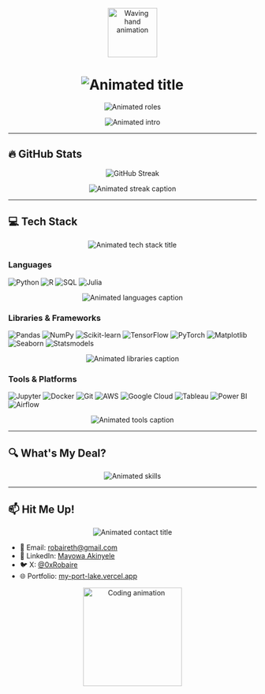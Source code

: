 <p align="center">
  <img src="https://media.giphy.com/media/hvRJCLFzcasrR4ia7z/giphy.gif" width="100" alt="Waving hand animation"/>
</p>

<h1 align="center">
  <img src="https://readme-typing-svg.herokuapp.com?font=Fira+Code&size=24&pause=1000&color=FF00FF&center=true&vCenter=true&width=435&lines=Yo%2C+I'm+Mayowa!;Data+Scientist+Extraordinaire" alt="Animated title"/>
</h1>

<p align="center">
  <img src="https://readme-typing-svg.herokuapp.com?font=Fira+Code&size=18&pause=1000&color=00FF00&center=true&vCenter=true&width=500&lines=Data+Scientist;Machine+Learning+Enthusiast;Coffee-Fueled+Coder;Pattern-Finding+Ninja" alt="Animated roles"/>
</p>

<p align="center">
  <img src="https://readme-typing-svg.herokuapp.com?font=Fira+Code&size=16&pause=1000&color=FFFF00&center=true&vCenter=true&width=600&lines=I'm+all+about+turning+data+into+gold.;Love+building+models+that+predict+the+future.;When+not+coding%2C+I'm+overanalyzing+Spotify+Wrapped.;Oh%2C+and+I+beat+my+friend+at+predicting+pizza+orders!+%F0%9F%8D%95" alt="Animated intro"/>
</p>

---

## 🔥 GitHub Stats
<p align="center">
  <img src="https://github-readme-streak-stats.herokuapp.com/?user=RobaireTH&theme=dark&hide_border=true" alt="GitHub Streak"/>
</p>

<p align="center">
  <img src="https://readme-typing-svg.herokuapp.com?font=Fira+Code&size=14&pause=1000&color=00FFFF&center=true&vCenter=true&width=400&lines=Keeping+the+streak+alive!;Code+every+day%2C+win+every+day!" alt="Animated streak caption"/>
</p>

---

## 💻 Tech Stack

<p align="center">
  <img src="https://readme-typing-svg.herokuapp.com?font=Fira+Code&size=18&pause=1000&color=FF4500&center=true&vCenter=true&width=400&lines=My+Data+Science+Arsenal;Tools+I+Wield+Daily" alt="Animated tech stack title"/>
</p>

### Languages
![Python](https://img.shields.io/badge/-Python-3776AB?logo=python&logoColor=white&style=flat)
![R](https://img.shields.io/badge/-R-276DC3?logo=r&logoColor=white&style=flat)
![SQL](https://img.shields.io/badge/-SQL-4479A1?logo=postgresql&logoColor=white&style=flat)
![Julia](https://img.shields.io/badge/-Julia-9558B2?logo=julia&logoColor=white&style=flat)

<p align="center">
  <img src="https://readme-typing-svg.herokuapp.com?font=Fira+Code&size=14&pause=1000&color=FFD700&center=true&vCenter=true&width=400&lines=Coding+data+like+a+pro;Python+is+my+jam!" alt="Animated languages caption"/>
</p>

### Libraries & Frameworks
![Pandas](https://img.shields.io/badge/-Pandas-150458?logo=pandas&logoColor=white&style=flat)
![NumPy](https://img.shields.io/badge/-NumPy-013243?logo=numpy&logoColor=white&style=flat)
![Scikit-learn](https://img.shields.io/badge/-Scikit--learn-F7931E?logo=scikit-learn&logoColor=white&style=flat)
![TensorFlow](https://img.shields.io/badge/-TensorFlow-FF6F00?logo=tensorflow&logoColor=white&style=flat)
![PyTorch](https://img.shields.io/badge/-PyTorch-EE4C2C?logo=pytorch&logoColor=white&style=flat)
![Matplotlib](https://img.shields.io/badge/-Matplotlib-11557C?logo=python&logoColor=white&style=flat)
![Seaborn](https://img.shields.io/badge/-Seaborn-3776AB?logo=python&logoColor=white&style=flat)
![Statsmodels](https://img.shields.io/badge/-Statsmodels-3776AB?logo=python&logoColor=white&style=flat)

<p align="center">
  <img src="https://readme-typing-svg.herokuapp.com?font=Fira+Code&size=14&pause=1000&color=FF69B4&center=true&vCenter=true&width=400&lines=Crunching+numbers+with+ease;ML+models+on+lock!" alt="Animated libraries caption"/>
</p>

### Tools & Platforms
![Jupyter](https://img.shields.io/badge/-Jupyter-F37626?logo=jupyter&logoColor=white&style=flat)
![Docker](https://img.shields.io/badge/-Docker-2496ED?logo=docker&logoColor=white&style=flat)
![Git](https://img.shields.io/badge/-Git-F05032?logo=git&logoColor=white&style=flat)
![AWS](https://img.shields.io/badge/-AWS-232F3E?logo=amazon-aws&logoColor=white&style=flat)
![Google Cloud](https://img.shields.io/badge/-Google%20Cloud-4285F4?logo=google-cloud&logoColor=white&style=flat)
![Tableau](https://img.shields.io/badge/-Tableau-E97627?logo=tableau&logoColor=white&style=flat)
![Power BI](https://img.shields.io/badge/-Power%20BI-F2C811?logo=power-bi&logoColor=black&style=flat)
![Airflow](https://img.shields.io/badge/-Airflow-017CEE?logo=apache-airflow&logoColor=white&style=flat)

<p align="center">
  <img src="https://readme-typing-svg.herokuapp.com?font=Fira+Code&size=14&pause=1000&color=7FFF00&center=true&vCenter=true&width=400&lines=Orchestrating+data+like+a+boss;Cloud+and+viz+for+days!" alt="Animated tools caption"/>
</p>

---

## 🔍 What's My Deal?

<p align="center">
  <img src="https://readme-typing-svg.herokuapp.com?font=Fira+Code&size=16&pause=1000&color=FF6347&center=true&vCenter=true&width=600&lines=Building+ML+models+that+predict+the+future.;Digging+into+data+to+find+hidden+gems.;Creating+viz+that+make+people+get+it.;Crafting+pipelines+smoother+than+my+coffee.;Teaming+up+to+solve+real-world+problems." alt="Animated skills"/>
</p>

---

## 📫 Hit Me Up!

<p align="center">
  <img src="https://readme-typing-svg.herokuapp.com?font=Fira+Code&size=16&pause=1000&color=1E90FF&center=true&vCenter=true&width=400&lines=Let's+connect+and+make+magic!;Reach+out+anytime!" alt="Animated contact title"/>
</p>

- 📧 Email: [robaireth@gmail.com](mailto:robaireth@gmail.com)
- 💼 LinkedIn: [Mayowa Akinyele](https://www.linkedin.com/in/mayowa-akinyele-0b948a34b?utm_source=share&utm_campaign=share_via&utm_content=profile&utm_medium=android_app)
- 🐦 X: [@0xRobaire](https://x.com/0xRobaire)
- 🌐 Portfolio: [my-port-lake.vercel.app](https://my-port-lake.vercel.app)

<p align="center">
  <img src="https://media.giphy.com/media/LmNwrBhejkK9EFP504/giphy.gif" width="200" alt="Coding animation"/>
</p>
